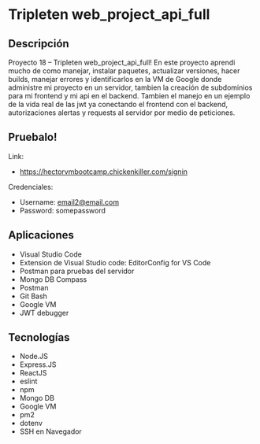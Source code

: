 # Tripleten web_project_api_full

## Descripción

Proyecto 18 – Tripleten web_project_api_full!
En este proyecto aprendi mucho de como manejar, instalar paquetes, actualizar versiones, hacer builds, manejar errores y identificarlos en la VM de Google donde administre mi proyecto en un servidor, tambien la creación de subdominios para mi frontend y mi api en el backend. Tambien el manejo en un ejemplo de la vida real de las jwt ya conectando el frontend con el backend, autorizaciones alertas y requests al servidor por medio de peticiones.

## Pruebalo!

Link:
- https://hectorvmbootcamp.chickenkiller.com/signin

Credenciales:

- Username: email2@email.com
- Password: somepassword

## Aplicaciones

- Visual Studio Code
- Extension de Visual Studio code: EditorConfig for VS Code
- Postman para pruebas del servidor
- Mongo DB Compass
- Postman
- Git Bash
- Google VM
- JWT debugger

## Tecnologías

- Node.JS
- Express.JS
- ReactJS
- eslint
- npm
- Mongo DB
- Google VM
- pm2
- dotenv
- SSH en Navegador
